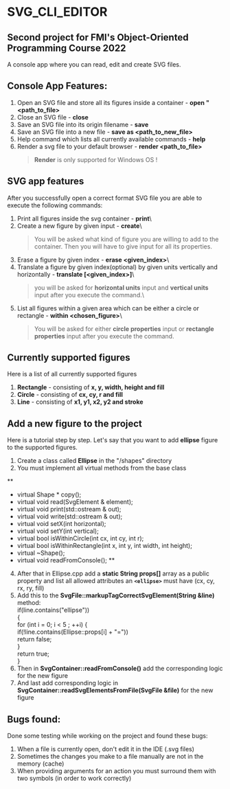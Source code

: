 # SVG_CLI_EDITOR
## Second project for FMI's Object-Oriented Programming Course 2022

A console app where you can read, edit and create SVG files.

## Console App Features:


1. Open an SVG file and store all its figures inside a container - **open "<path_to_file>**
2. Close an SVG file - **close**
3. Save an SVG file into its origin filename - **save**
4. Save an SVG file into a new file - **save as <path_to_new_file>**
5. Help command which lists all currently available commands - **help**
6. Render a svg file to your default browser - **render <path_to_file>**
   >**Render** is only supported for Windows OS !


## SVG app features
After you successfully open a correct format SVG file you are able to execute the following commands:

1. Print all figures inside the svg container - **print**\
2. Create a new figure by given input - **create**\
    > You will be asked what kind of figure you are willing to add to the container. Then you will have to give input for all its properties.
3. Erase a figure by given index - **erase <given_index>**\
4. Translate a figure by given index(optional) by given units vertically and horizontally - **translate [<given_index>]**\
    > you will be asked for **horizontal units** input and **vertical units** input after you execute the command.\
5. List all figures within a given area which can be either a circle or rectangle - **within <chosen_figure>**\
    > You will be asked for either **circle properties** input or **rectangle properties** input after you execute the command.


## Currently supported figures
Here is a list of all currently supported figures
1. **Rectangle** - consisting of **x, y, width, height and fill**
2. **Circle** - consisting of **cx, cy, r and fill**
3. **Line** - consisting of **x1, y1, x2, y2 and stroke**


## Add a new figure to the project
Here is a tutorial step by step.
Let's say that you want to add **ellipse** figure to the supported figures.
1. Create a class called **Ellipse** in the "/shapes" directory
2. You must implement all virtual methods from the base class

**
  + virtual Shape * copy();
  + virtual void read(SvgElement & element);
  + virtual void print(std::ostream & out);
  + virtual void write(std::ostream & out);
  + virtual void setX(int horizontal);
  + virtual void setY(int vertical);
  + virtual bool isWithinCircle(int cx, int cy, int r);
  + virtual bool isWithinRectangle(int x, int y, int width, int height);
  + virtual ~Shape();
  + virtual void readFromConsole();
**
4. After that in Ellipse.cpp add a **static String props[]** array as a public property and list all   allowed attributes an **`<ellipse>`** must have (cx, cy, rx, ry, fill) 
5. Add this to the **SvgFile::markupTagCorrectSvgElement(String &line)** method:  
   if(line.contains("ellipse"))\
   {\
      for (int i = 0; i < 5 ; ++i) {\
        if(!line.contains(Ellipse::props[i] + "="))\
           return false;\
      }\
    return true;\
   }
6. Then in **SvgContainer::readFromConsole()** add the corresponding logic for the new figure
7. And last add corresponding logic in **SvgContainer::readSvgElementsFromFile(SvgFile &file)** for the new figure


## Bugs found:
Done some testing while working on the project and found these bugs:
1. When a file is currently open, don't edit it in the IDE (.svg files)
2. Sometimes the changes you make to a file manually are not in the memory (cache)
3. When providing arguments for an action you must surround them with two symbols (in order to work correctly)
